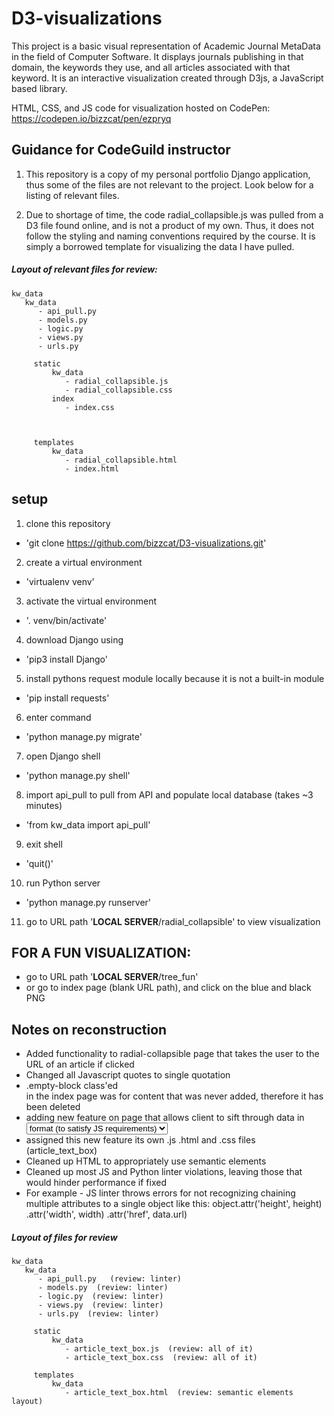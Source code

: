 # D3-visualizations
This project is a basic visual representation of Academic Journal MetaData in the field of Computer Software. It displays journals publishing in that domain, the keywords they use, and all articles associated with that keyword. It is an interactive visualization created through D3js, a JavaScript based library.

HTML, CSS, and JS code for visualization hosted on CodePen: https://codepen.io/bizzcat/pen/ezpryq


## Guidance for CodeGuild instructor
1. This repository is a copy of my personal portfolio Django application, thus some of the files are not relevant to the project. Look below for a listing of relevant files.

2. Due to shortage of time, the code radial_collapsible.js was pulled from a D3 file found online, and is not a product of my own. Thus, it does not follow the styling and naming conventions required by the course. It is simply a borrowed template for visualizing the data I have pulled.

##### Layout of relevant files for review:
    kw_data
       kw_data
          - api_pull.py
          - models.py
          - logic.py
          - views.py
          - urls.py

         static
             kw_data
                - radial_collapsible.js        
                - radial_collapsible.css
             index
                - index.css   



         templates
             kw_data
                - radial_collapsible.html
                - index.html


## setup
1. clone this repository
  - 'git clone https://github.com/bizzcat/D3-visualizations.git'

2. create a virtual environment
  - 'virtualenv venv'

3. activate the virtual environment
  - '. venv/bin/activate'

4. download Django using
  - 'pip3 install Django'

5. install pythons request module locally because it is not a built-in module
  - 'pip install requests'

6. enter command
  - 'python manage.py migrate'

7. open Django shell
  - 'python manage.py shell'

8. import api_pull to pull from API and populate local database (takes ~3 minutes)
  - 'from kw_data import api_pull'

9. exit shell
  - 'quit()'

10. run Python server
  - 'python manage.py runserver'

11. go to URL path '**LOCAL SERVER**/radial_collapsible' to view visualization


## FOR A FUN VISUALIZATION:
  - go to URL path '**LOCAL SERVER**/tree_fun'
  - or go to index page (blank URL path), and click on the blue and black PNG

## Notes on reconstruction
  - Added functionality to radial-collapsible page that takes the user to the URL of an article if clicked
  - Changed all Javascript quotes to single quotation
  - .empty-block class'ed <div> in the index page was for content that was never added, therefore it has been deleted
  - adding new feature on page that allows client to sift through data in <select> <option> format (to satisfy JS requirements)
  - assigned this new feature its own .js .html and .css files (article_text_box)
  - Cleaned up HTML to appropriately use semantic elements
  - Cleaned up most JS and Python linter violations, leaving those that would hinder performance if fixed
  - For example - JS linter throws errors for not recognizing chaining multiple attributes to a single object like this:
        object.attr('height', height)
          .attr('width', width)
          .attr('href', data.url)


##### Layout of files for *review*
    kw_data
       kw_data
          - api_pull.py   (review: linter)
          - models.py  (review: linter)
          - logic.py  (review: linter)
          - views.py  (review: linter)
          - urls.py  (review: linter)

         static
             kw_data
                - article_text_box.js  (review: all of it)
                - article_text_box.css  (review: all of it)

         templates
             kw_data
                - article_text_box.html  (review: semantic elements layout)
